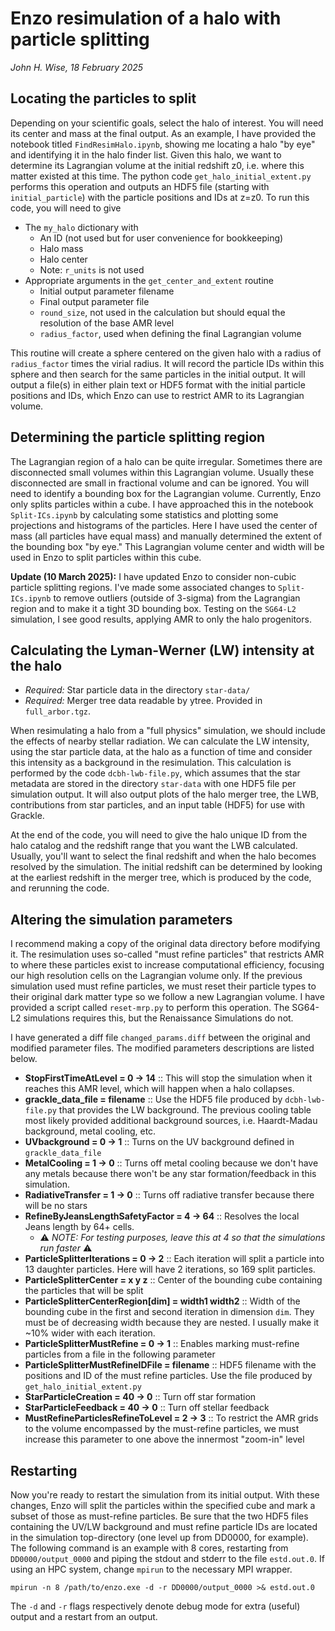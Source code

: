 # Enzo resimulation of a halo with particle splitting
_John H. Wise, 18 February 2025_

## Locating the particles to split

Depending on your scientific goals, select the halo of interest.  You will need its center and mass at the final output.  As an example, I have provided the notebook titled `FindResimHalo.ipynb`, showing me locating a halo "by eye" and identifying it in the halo finder list.  Given this halo, we want to determine its Lagrangian volume at the initial redshift z0, i.e. where this matter existed at this time.  The python code `get_halo_initial_extent.py` performs this operation and outputs an HDF5 file (starting with `initial_particle`) with the particle positions and IDs at z=z0.  To run this code, you will need to give

* The `my_halo` dictionary with
  * An ID (not used but for user convenience for bookkeeping)
  * Halo mass
  * Halo center
  * Note: `r_units` is not used
* Appropriate arguments in the `get_center_and_extent` routine
  * Initial output parameter filename
  * Final output parameter file
  * `round_size`, not used in the calculation but should equal the resolution of the base AMR level
  * `radius_factor`, used when defining the final Lagrangian volume

This routine will create a sphere centered on the given halo with a radius of `radius_factor` times the virial radius.  It will record the particle IDs within this sphere and then search for the same particles in the initial output.  It will output a file(s) in either plain text or HDF5 format with the initial particle positions and IDs, which Enzo can use to restrict AMR to its Lagrangian volume.

## Determining the particle splitting region

The Lagrangian region of a halo can be quite irregular.  Sometimes there are disconnected small volumes within this Lagrangian volume.  Usually these disconnected are small in fractional volume and can be ignored.  You will need to identify a bounding box for the Lagrangian volume.  Currently, Enzo only splits particles within a cube.  I have approached this in the notebook `Split-ICs.ipynb` by calculating some statistics and plotting some projections and histograms of the particles.  Here I have used the center of mass (all particles have equal mass) and manually determined the extent of the bounding box "by eye."  This Lagrangian volume center and width will be used in Enzo to split particles within this cube.

**Update (10 March 2025):** I have updated Enzo to consider non-cubic particle splitting regions.  I've made some associated changes to `Split-ICs.ipynb` to remove outliers (outside of 3-sigma) from the Lagrangian region and to make it a tight 3D bounding box.  Testing on the `SG64-L2` simulation, I see good results, applying AMR to only the halo progenitors.

## Calculating the Lyman-Werner (LW) intensity at the halo

* _Required:_ Star particle data in the directory `star-data/`
* _Required:_ Merger tree data readable by ytree.  Provided in `full_arbor.tgz`.

When resimulating a halo from a "full physics" simulation, we should include the effects of nearby stellar radiation.  We can calculate the LW intensity, using the star particle data, at the halo as a function of time and consider this intensity as a background in the resimulation.  This calculation is performed by the code `dcbh-lwb-file.py`, which assumes that the star metadata are stored in the directory `star-data` with one HDF5 file per simulation output.  It will also output plots of the halo merger tree, the LWB, contributions from star particles, and an input table (HDF5) for use with Grackle.

At the end of the code, you will need to give the halo unique ID from the halo catalog and the redshift range that you want the LWB calculated.  Usually, you'll want to select the final redshift and when the halo becomes resolved by the simulation.  The initial redshift can be determined by looking at the earliest redshift in the merger tree, which is produced by the code, and rerunning the code.

## Altering the simulation parameters

I recommend making a copy of the original data directory before modifying it.  The resimulation uses so-called "must refine particles" that restricts AMR to where these particles exist to increase computational efficiency, focusing our high resolution cells on the Lagrangian volume only.  If the previous simulation used must refine particles, we must reset their particle types to their original dark matter type so we follow a new Lagrangian volume.  I have provided a script called `reset-mrp.py` to perform this operation.  The SG64-L2 simulations requires this, but the Renaissance Simulations do not.

I have generated a diff file `changed_params.diff` between the original and modified parameter files.  The modified parameters descriptions are listed below.

* **StopFirstTimeAtLevel = 0 -> 14** :: This will stop the simulation when it reaches this AMR level, which will happen when a halo collapses.
* **grackle_data_file = filename** :: Use the HDF5 file produced by `dcbh-lwb-file.py` that provides the LW background.  The previous cooling table most likely provided additional background sources, i.e. Haardt-Madau background, metal cooling, etc.
* **UVbackground = 0 -> 1** :: Turns on the UV background defined in `grackle_data_file`
* **MetalCooling = 1 -> 0** :: Turns off metal cooling because we don't have any metals because there won't be any star formation/feedback in this simulation.
* **RadiativeTransfer = 1 -> 0** :: Turns off radiative transfer because there will be no stars
* **RefineByJeansLengthSafetyFactor = 4 -> 64** :: Resolves the local Jeans length by 64+ cells.
  * ⚠️ *NOTE: For testing purposes, leave this at 4 so that the simulations run faster* ⚠️
* **ParticleSplitterIterations = 0 -> 2** :: Each iteration will split a particle into 13 daughter particles.  Here will have 2 iterations, so 169 split particles.
* **ParticleSplitterCenter = x y z** :: Center of the bounding cube containing the particles that will be split
* **ParticleSplitterCenterRegion[dim] = width1 width2** :: Width of the bounding cube in the first and second iteration in dimension `dim`.  They must be of decreasing width because they are nested.  I usually make it ~10% wider with each iteration.
* **ParticleSplitterMustRefine = 0 -> 1** :: Enables marking must-refine particles from a file in the following parameter
* **ParticleSplitterMustRefineIDFile = filename** :: HDF5 filename with the positions and ID of the must refine particles. Use the file produced by `get_halo_initial_extent.py`
* **StarParticleCreation = 40 -> 0** :: Turn off star formation
* **StarParticleFeedback = 40 -> 0** :: Turn off stellar feedback
* **MustRefineParticlesRefineToLevel = 2 -> 3** :: To restrict the AMR grids to the volume encompassed by the must-refine particles, we must increase this parameter to one above the innermost "zoom-in" level

## Restarting

Now you're ready to restart the simulation from its initial output.  With these changes, Enzo will split the particles within the specified cube and mark a subset of those as must-refine particles.  Be sure that the two HDF5 files containing the UV/LW background and must refine particle IDs are located in the simulation top-directory (one level up from DD0000, for example).  The following command is an example with 8 cores, restarting from `DD0000/output_0000` and piping the stdout and stderr to the file `estd.out.0`.  If using an HPC system, change `mpirun` to the necessary MPI wrapper.
```
mpirun -n 8 /path/to/enzo.exe -d -r DD0000/output_0000 >& estd.out.0
```
The `-d` and `-r` flags respectively denote debug mode for extra (useful) output and a restart from an output.